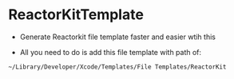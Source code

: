 # ReactorKitTemplate

- Generate Reactorkit file template faster and easier wtih this

- All you need to do is add this file template with path of: 

`~/Library/Developer/Xcode/Templates/File Templates/ReactorKit`
